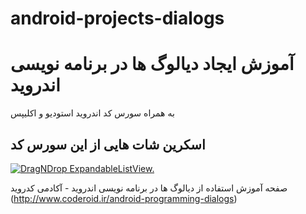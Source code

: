 # android-projects-dialogs
آموزش ایجاد دیالوگ ها در برنامه نویسی اندروید
=======

به همراه سورس کد اندروید استودیو و اکلیپس

اسکرین شات هایی از این سورس کد
--------------------------------

[![DragNDrop ExpandableListView.](http://www.coderoid.ir/wp-content/uploads/2017/11/android-project-dialogs.png)](http://www.coderoid.ir/android-programming-dialogs)

صفحه آموزش استفاده از دیالوگ ها در برنامه نویسی اندروید - آکادمی کدروید
(http://www.coderoid.ir/android-programming-dialogs)
